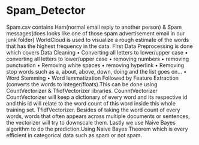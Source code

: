# Spam_Detector
Spam.csv contains Ham(normal email reply to another person) & Spam messages(does looks like one of those spam advertisement email in our junk folder)
WorldCloud is used to visualize a rough estimate of the words that has the highest frequency in the data.
First Data Preprocessing is done which covers Data Cleaning 
• Converting all letters to lower/upper case
• converting all letters to lower/upper case
• removing numbers
• removing punctuation
• Removing white spaces
• removing hyperlink
• Removing stop words such as a, about, above, down, doing and the list goes on…
• Word Stemming
• Word lemmatization
Followed by Feature Extraction (converts the words to integer/floats).This can be done using CountVectorizer & TfidfVectorizer libraries.
CounntVectorizer CountVectorizer will keep a dictionary of every word and its respective id and this id will relate to the word count of this word inside this whole training set.
TfidfVectorizer. Besides of taking the word count of every words, words that often appears across multiple documents or sentences, the vectorizer will try to downscale them.
Lastly we use Naive Bayes algorithm to do the prediction.Using Naive Bayes Theorem which is every efficient in categorical data such as spam or not spam.
